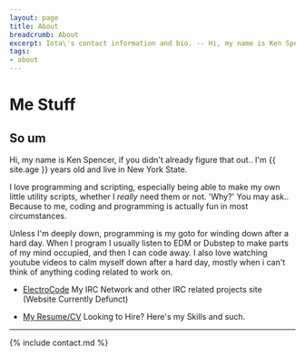 ```yaml
---
layout: page
title: About
breadcrumb: About
excerpt: Iota\'s contact information and bio. -- Hi, my name is Ken Spencer, if you didn't already figure that out.. I'm 26 years old and live in New York State.
tags:
- about
---
```

# Me Stuff

## So um

Hi, my name is Ken Spencer, if you didn't already figure that out.. I'm {{ site.age }} years old and live in New York State.

I love programming and scripting, especially being able to make my own little utility scripts, whether I *really* need them or not. 'Why?' You may ask.. Because to me, coding and programming is actually fun in most circumstances.

Unless I'm deeply down, programming is my goto for winding down after a hard day. When I program I usually listen to EDM or Dubstep to make parts of my mind occupied, and then I can code away.  I also love watching youtube videos to calm myself down after a hard day, mostly when i can't think of anything coding related to work on.

* [ElectroCode](https://electrocode.net) <span class="badge badge-pill badge-dark">My IRC Network and other IRC related projects site (Website Currently Defunct)</span>

* [My Resume/CV](/resume) <span class="badge badge-pill badge-dark">Looking to Hire? Here's my Skills and such.</span>

------

{% include contact.md %}
